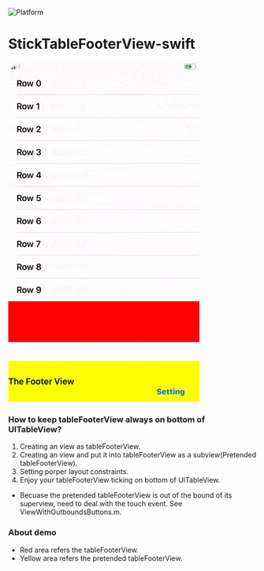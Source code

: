 ![Platform](https://img.shields.io/badge/Platform-%20iOS%20-blue.svg)

# StickTableFooterView-swift

![](./ScreenShots/demo1.gif)

### How to keep tableFooterView always on bottom of UITableView?

1. Creating an view as tableFooterView.
2. Creating an view and put it into tableFooterView as a subview(Pretended tableFooterView).
3. Setting porper layout constraints.
4. Enjoy your tableFooterView ticking on bottom of UITableView.

- Becuase the pretended tableFooterView is out of the bound of its superview, need to deal with the touch event. See ViewWithOutboundsButtons.m.

### About demo
- Red area refers the tableFooterView.
- Yellow area refers the pretended tableFooterView.
